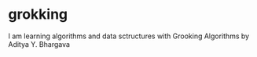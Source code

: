 # grokking
I am learning algorithms and data sctructures with Grooking Algorithms by Aditya Y. Bhargava
